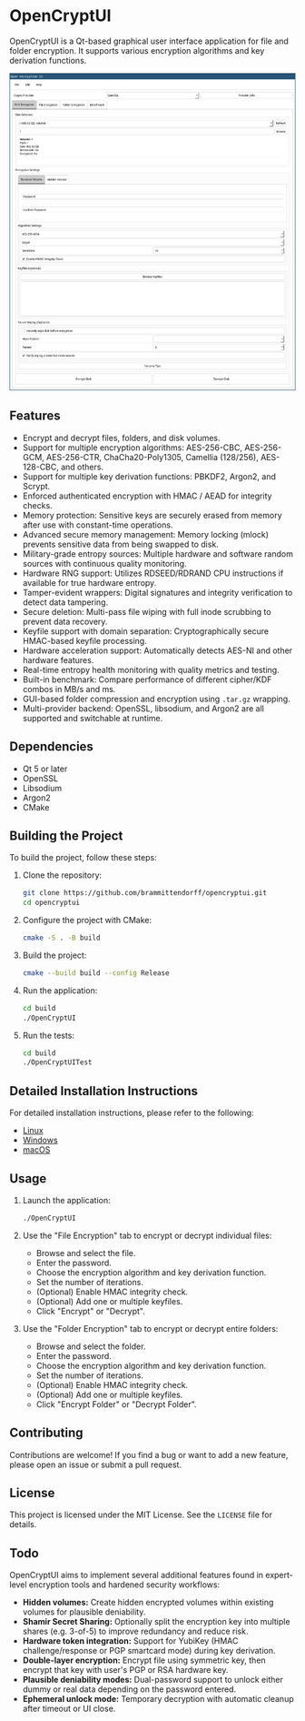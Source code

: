 # OpenCryptUI

OpenCryptUI is a Qt-based graphical user interface application for file and folder encryption. It supports various encryption algorithms and key derivation functions.

![Open Crypt UI](opencryptui.png)

## Features

- Encrypt and decrypt files, folders, and disk volumes.
- Support for multiple encryption algorithms: AES-256-CBC, AES-256-GCM, AES-256-CTR, ChaCha20-Poly1305, Camellia (128/256), AES-128-CBC, and others.
- Support for multiple key derivation functions: PBKDF2, Argon2, and Scrypt.
- Enforced authenticated encryption with HMAC / AEAD for integrity checks.
- Memory protection: Sensitive keys are securely erased from memory after use with constant-time operations.
- Advanced secure memory management: Memory locking (mlock) prevents sensitive data from being swapped to disk.
- Military-grade entropy sources: Multiple hardware and software random sources with continuous quality monitoring.
- Hardware RNG support: Utilizes RDSEED/RDRAND CPU instructions if available for true hardware entropy.
- Tamper-evident wrappers: Digital signatures and integrity verification to detect data tampering.
- Secure deletion: Multi-pass file wiping with full inode scrubbing to prevent data recovery.
- Keyfile support with domain separation: Cryptographically secure HMAC-based keyfile processing.
- Hardware acceleration support: Automatically detects AES-NI and other hardware features.
- Real-time entropy health monitoring with quality metrics and testing.
- Built-in benchmark: Compare performance of different cipher/KDF combos in MB/s and ms.
- GUI-based folder compression and encryption using `.tar.gz` wrapping.
- Multi-provider backend: OpenSSL, libsodium, and Argon2 are all supported and switchable at runtime.

## Dependencies

- Qt 5 or later
- OpenSSL
- Libsodium
- Argon2
- CMake

## Building the Project

To build the project, follow these steps:

1. Clone the repository:
   ```bash
   git clone https://github.com/brammittendorff/opencryptui.git
   cd opencryptui
   ```

2. Configure the project with CMake:
   ```bash
   cmake -S . -B build
   ```

3. Build the project:
   ```bash
   cmake --build build --config Release
   ```

4. Run the application:
   ```bash
   cd build
   ./OpenCryptUI
   ```

5. Run the tests:
   ```bash
   cd build
   ./OpenCryptUITest
   ```

## Detailed Installation Instructions

For detailed installation instructions, please refer to the following:

- [Linux](installation/linux.md)
- [Windows](installation/windows.md)
- [macOS](installation/osx.md)

## Usage

1. Launch the application:
   ```bash
   ./OpenCryptUI
   ```

2. Use the "File Encryption" tab to encrypt or decrypt individual files:
   - Browse and select the file.
   - Enter the password.
   - Choose the encryption algorithm and key derivation function.
   - Set the number of iterations.
   - (Optional) Enable HMAC integrity check.
   - (Optional) Add one or multiple keyfiles.
   - Click "Encrypt" or "Decrypt".

3. Use the "Folder Encryption" tab to encrypt or decrypt entire folders:
   - Browse and select the folder.
   - Enter the password.
   - Choose the encryption algorithm and key derivation function.
   - Set the number of iterations.
   - (Optional) Enable HMAC integrity check.
   - (Optional) Add one or multiple keyfiles.
   - Click "Encrypt Folder" or "Decrypt Folder".

## Contributing

Contributions are welcome! If you find a bug or want to add a new feature, please open an issue or submit a pull request.

## License

This project is licensed under the MIT License. See the `LICENSE` file for details.

## Todo

OpenCryptUI aims to implement several additional features found in expert-level encryption tools and hardened security workflows:

- **Hidden volumes:** Create hidden encrypted volumes within existing volumes for plausible deniability.
- **Shamir Secret Sharing:** Optionally split the encryption key into multiple shares (e.g. 3-of-5) to improve redundancy and reduce risk.
- **Hardware token integration:** Support for YubiKey (HMAC challenge/response or PGP smartcard mode) during key derivation.
- **Double-layer encryption:** Encrypt file using symmetric key, then encrypt that key with user's PGP or RSA hardware key.
- **Plausible deniability modes:** Dual-password support to unlock either dummy or real data depending on the password entered.
- **Ephemeral unlock mode:** Temporary decryption with automatic cleanup after timeout or UI close.